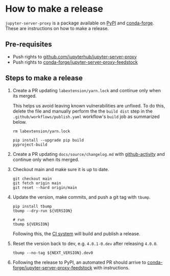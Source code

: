 # How to make a release

`jupyter-server-proxy` is a package available on [PyPI][] and [conda-forge][].
These are instructions on how to make a release.

## Pre-requisites

- Push rights to [github.com/jupyterhub/jupyter-server-proxy][]
- Push rights to [conda-forge/jupyter-server-proxy-feedstock][]

## Steps to make a release

1. Create a PR updating `labextension/yarn.lock` and continue only
   when its merged.

   This helps us avoid leaving known vulnerabilities are unfixed. To do this,
   delete the file and manually perform the the `build dist` step in the
   `.github/workflows/publish.yaml` workflow's `build` job as summarized below.

   ```shell
   rm labextension/yarn.lock

   pip install --upgrade pip build
   pyproject-build
   ```

2. Create a PR updating `docs/source/changelog.md` with [github-activity][] and
   continue only when its merged.

3. Checkout main and make sure it is up to date.

   ```shell
   git checkout main
   git fetch origin main
   git reset --hard origin/main
   ```

4. Update the version, make commits, and push a git tag with `tbump`.

   ```shell
   pip install tbump
   tbump --dry-run ${VERSION}

   # run
   tbump ${VERSION}
   ```

   Following this, the [CI system][] will build and publish a release.

5. Reset the version back to dev, e.g. `4.0.1-0.dev` after releasing `4.0.0`.

   ```shell
   tbump --no-tag ${NEXT_VERSION}.dev0
   ```

6. Following the release to PyPI, an automated PR should arrive to
   [conda-forge/jupyter-server-proxy-feedstock][] with instructions.

[github-activity]: https://github.com/executablebooks/github-activity
[github.com/jupyterhub/jupyter-server-proxy]: https://github.com/jupyterhub/jupyter-server-proxy
[pypi]: https://pypi.org/project/jupyter-server-proxy/
[conda-forge]: https://anaconda.org/conda-forge/repo2docker_service
[conda-forge/jupyter-server-proxy-feedstock]: https://github.com/conda-forge/jupyter-server-proxy-feedstock
[ci system]: https://github.com/jupyterhub/jupyter-server-proxy/actions/workflows/release.yaml
